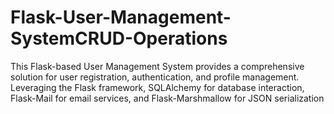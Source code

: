 # Flask-User-Management-SystemCRUD-Operations
This Flask-based User Management System provides a comprehensive solution for user registration, authentication, and profile management. Leveraging the Flask framework, SQLAlchemy for database interaction, Flask-Mail for email services, and Flask-Marshmallow for JSON serialization
